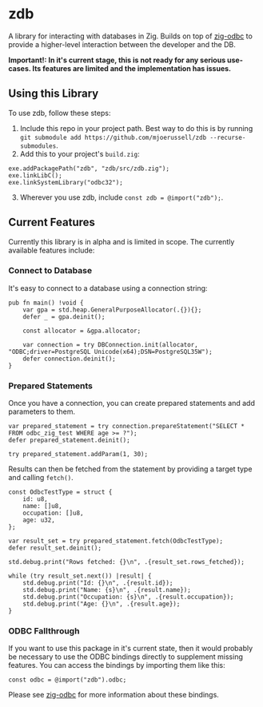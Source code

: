 # zdb

A library for interacting with databases in Zig. Builds on top of [zig-odbc](https://github.com/mjoerussell/zig-odbc) to provide a higher-level
interaction between the developer and the DB.

**Important!: In it's current stage, this is not ready for any serious use-cases. Its features are limited and the implementation has issues.**

## Using this Library

To use zdb, follow these steps:

1. Include this repo in your project path. Best way to do this is by running `git submodule add https://github.com/mjoerussell/zdb --recurse-submodules`.
2. Add this to your project's `build.zig`:

```zig
exe.addPackagePath("zdb", "zdb/src/zdb.zig");
exe.linkLibC();
exe.linkSystemLibrary("odbc32");
```

3. Wherever you use zdb, include `const zdb = @import("zdb");`.

## Current Features

Currently this library is in alpha and is limited in scope. The currently available features include:

### Connect to Database

It's easy to connect to a database using a connection string:

```zig
pub fn main() !void {
    var gpa = std.heap.GeneralPurposeAllocator(.{}){};
    defer _ = gpa.deinit();

    const allocator = &gpa.allocator;

    var connection = try DBConnection.init(allocator, "ODBC;driver=PostgreSQL Unicode(x64);DSN=PostgreSQL35W");
    defer connection.deinit();
}
```

### Prepared Statements

Once you have a connection, you can create prepared statements and add parameters to them.

```zig
var prepared_statement = try connection.prepareStatement("SELECT * FROM odbc_zig_test WHERE age >= ?");
defer prepared_statement.deinit();

try prepared_statement.addParam(1, 30);
```

Results can then be fetched from the statement by providing a target type and calling `fetch()`.

```zig
const OdbcTestType = struct {
    id: u8,
    name: []u8,
    occupation: []u8,
    age: u32,
};

var result_set = try prepared_statement.fetch(OdbcTestType);
defer result_set.deinit();

std.debug.print("Rows fetched: {}\n", .{result_set.rows_fetched});

while (try result_set.next()) |result| {
    std.debug.print("Id: {}\n", .{result.id});
    std.debug.print("Name: {s}\n", .{result.name});
    std.debug.print("Occupation: {s}\n", .{result.occupation});
    std.debug.print("Age: {}\n", .{result.age});
}
```

### ODBC Fallthrough

If you want to use this package in it's current state, then it would probably be necessary to use the ODBC bindings directly to
supplement missing features. You can access the bindings by importing them like this:

```
const odbc = @import("zdb").odbc;
```

Please see [zig-odbc](https://github.com/mjoerussell/zig-odbc) for more information about these bindings.
